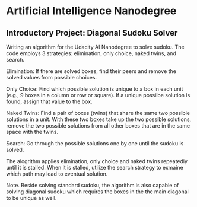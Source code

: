 # Artificial Intelligence Nanodegree
## Introductory Project: Diagonal Sudoku Solver

Writing an algorithm for the Udacity AI Nanodegree to solve sudoku. The code employs 3 strategies: elimination, only choice, naked twins, and search.

Elimination: If there are solved boxes, find their peers and remove the solved values from possible choices.

Only Choice: Find which possible solution is unique to a box in each unit (e.g., 9 boxes in a column or row or square). If a unique possilbe solution is found, assign that value to the box.

Naked Twins: Find a pair of boxes (twins) that share the same two possible solutions in a unit. With these two boxes take up the two possible solutions, remove the two possible solutions from all other boxes that are in the same space with the twins.

Search: Go through the possible solutions one by one until the sudoku is solved.

The alogrithm applies elimination, only choice and naked twins repeatedly until it is stalled. When it is stalled, utilize the search strategy to exmaine which path may lead to eventual solution.

Note. Beside solving standard sudoku, the algorithm is also capable of solving diagonal sudoku which requires the boxes in the the main diagonal to be unique as well.
